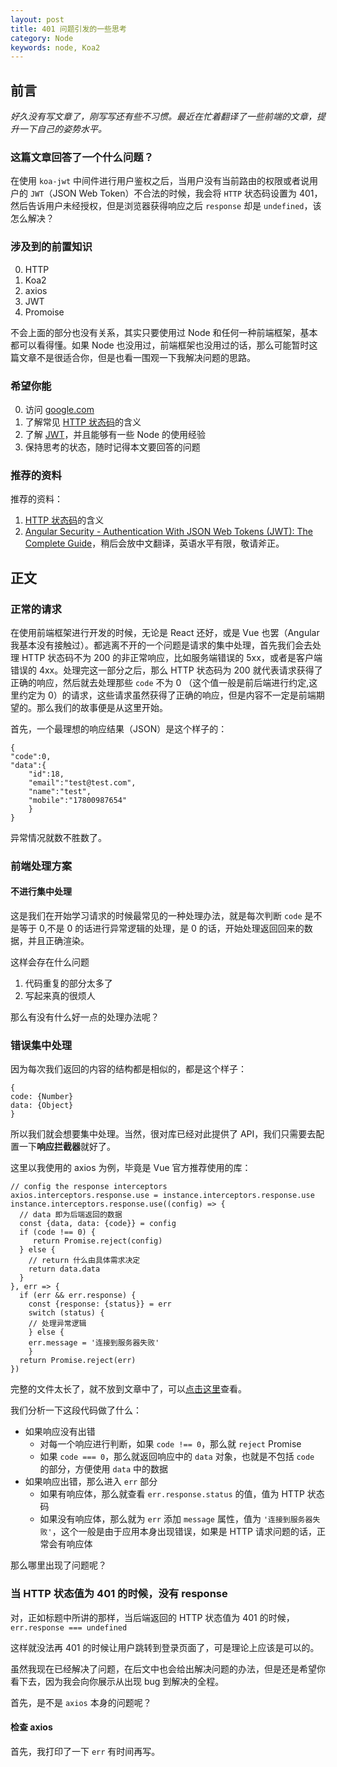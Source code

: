 ```yaml
---
layout: post
title: 401 问题引发的一些思考
category: Node
keywords: node, Koa2
---
```


## 前言

*好久没有写文章了，刚写写还有些不习惯。最近在忙着翻译了一些前端的文章，提升一下自己的姿势水平。*

### 这篇文章回答了一个什么问题？

在使用 `koa-jwt` 中间件进行用户鉴权之后，当用户没有当前路由的权限或者说用户的 `JWT`（JSON Web Token）不合法的时候，我会将 `HTTP` 状态码设置为 401，然后告诉用户未经授权，但是浏览器获得响应之后 `response` 却是 `undefined`，该怎么解决？

### 涉及到的前置知识

0. HTTP
1. Koa2
2. axios
3. JWT
4. Promoise

不会上面的部分也没有关系，其实只要使用过 Node 和任何一种前端框架，基本都可以看得懂。如果 Node 也没用过，前端框架也没用过的话，那么可能暂时这篇文章不是很适合你，但是也看一围观一下我解决问题的思路。

### 希望你能

0. 访问 [google.com](https://google.com/ncr)
1. 了解常见 [HTTP 状态码](https://zh.wikipedia.org/zh-hans/HTTP%E7%8A%B6%E6%80%81%E7%A0%81)的含义
2. 了解 [JWT](https://en.wikipedia.org/wiki/JSON_Web_Token)，并且能够有一些 Node 的使用经验
3. 保持思考的状态，随时记得本文要回答的问题

### 推荐的资料

推荐的资料：

1. [HTTP 状态码](https://zh.wikipedia.org/wiki/HTTP%E7%8A%B6%E6%80%81%E7%A0%81)的含义
2. [Angular Security - Authentication With JSON Web Tokens (JWT): The Complete Guide](https://blog.angular-university.io/angular-jwt-authentication/)，稍后会放中文翻译，英语水平有限，敬请斧正。

## 正文

### 正常的请求

在使用前端框架进行开发的时候，无论是 React 还好，或是 Vue 也罢（Angular 我基本没有接触过）。都逃离不开的一个问题是请求的集中处理，首先我们会去处理 HTTP 状态码不为 200 的非正常响应，比如服务端错误的 5xx，或者是客户端错误的 4xx。处理完这一部分之后，那么 HTTP 状态码为 200 就代表请求获得了正确的响应，然后就去处理那些 `code` 不为 0 （这个值一般是前后端进行约定,这里约定为 0）的请求，这些请求虽然获得了正确的响应，但是内容不一定是前端期望的。那么我们的故事便是从这里开始。

首先，一个最理想的响应结果（JSON）是这个样子的：

```
{
"code":0,
"data":{
	"id":18,
	"email":"test@test.com",
	"name":"test",
	"mobile":"17800987654"
	}
}
```
异常情况就数不胜数了。

### 前端处理方案

#### 不进行集中处理

这是我们在开始学习请求的时候最常见的一种处理办法，就是每次判断 `code` 是不是等于 0,不是 0 的话进行异常逻辑的处理，是 0 的话，开始处理返回回来的数据，并且正确渲染。

这样会存在什么问题

1. 代码重复的部分太多了
2. 写起来真的很烦人

那么有没有什么好一点的处理办法呢？

### 错误集中处理

因为每次我们返回的内容的结构都是相似的，都是这个样子：

```
{
code: {Number}
data: {Object}
}
```
所以我们就会想要集中处理。当然，很对库已经对此提供了 API，我们只需要去配置一下**响应拦截器**就好了。

这里以我使用的 axios 为例，毕竟是 Vue 官方推荐使用的库：

```
// config the response interceptors
axios.interceptors.response.use = instance.interceptors.response.use
instance.interceptors.response.use((config) => {
  // data 即为后端返回的数据
  const {data, data: {code}} = config
  if (code !== 0) {
     return Promise.reject(config)
  } else {
    // return 什么由具体需求决定
    return data.data
  }
}, err => {
  if (err && err.response) {
    const {response: {status}} = err
    switch (status) {
    // 处理异常逻辑  
    } else {
    err.message = '连接到服务器失败'
    }
  return Promise.reject(err)
})
```
完整的文件太长了，就不放到文章中了，可以[点击这里](https://gist.github.com/Raoul1996/afbed72183ede550799dcb5549304ca6)查看。

我们分析一下这段代码做了什么：

- 如果响应没有出错
	- 对每一个响应进行判断，如果 `code !== 0`，那么就 `reject` Promise
	- 如果 `code === 0`，那么就返回响应中的 `data` 对象，也就是不包括 `code` 的部分，方便使用 `data` 中的数据
- 如果响应出错，那么进入 `err` 部分
	- 如果有响应体，那么就查看 `err.response.status` 的值，值为 HTTP 状态码
	- 如果没有响应体，那么就为 `err` 添加 `message` 属性，值为 `'连接到服务器失败'`，这个一般是由于应用本身出现错误，如果是 HTTP 请求问题的话，正常会有响应体

那么哪里出现了问题呢？

### 当 HTTP 状态值为 401 的时候，没有 response

对，正如标题中所讲的那样，当后端返回的 HTTP 状态值为 401 的时候，`err.response === undefined`

这样就没法再 401 的时候让用户跳转到登录页面了，可是理论上应该是可以的。

虽然我现在已经解决了问题，在后文中也会给出解决问题的办法，但是还是希望你看下去，因为我会向你展示从出现 bug 到解决的全程。

首先，是不是 `axios` 本身的问题呢？

#### 检查 axios 

首先，我打印了一下 `err`
有时间再写。



